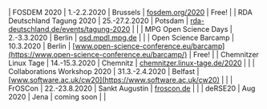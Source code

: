 | FOSDEM 2020 | 1.-2.2.2020 | Brussels | [fosdem.org/2020](https://fosdem.org/2020/) | Free! |
| RDA Deutschland Tagung 2020 | 25.-27.2.2020 | Potsdam | [rda-deutschland.de/events/tagung-2020](https://www.rda-deutschland.de/events/tagung-2020) | |
| MPG Open Science Days | 2.-3.3.2020 | Berlin | [osd.mpdl.mpg.de](https://osd.mpdl.mpg.de) | |
| Open Science Barcamp | 10.3.2020 | Berlin | [www.open-science-conference.eu/barcamp](https://www.open-science-conference.eu/barcamp/) | Free! |
| Chemnitzer Linux Tage | 14.-15.3.2020 | Chemnitz | [chemnitzer.linux-tage.de/2020](https://chemnitzer.linux-tage.de/2020/) | |
| Collaborations Workshop 2020 | 31.3.-2.4.2020 | Belfast | [www.software.ac.uk/cw20](https://www.software.ac.uk/cw20) | |
| FrOSCon | 22.-23.8.2020 | Sankt Augustin | [froscon.de](https://www.froscon.de/) | |
| deRSE20 | Aug 2020 | Jena | coming soon | |